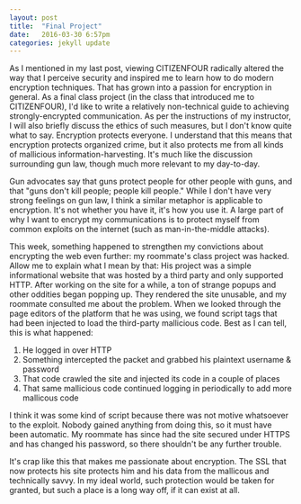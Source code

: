 ```yaml
---
layout: post
title:  "Final Project"
date:   2016-03-30 6:57pm
categories: jekyll update
---
```


As I mentioned in my last post, viewing CITIZENFOUR
radically altered the way that I perceive security
and inspired me to learn how to do modern encryption
techniques. That has grown into a passion for
encryption in general. As a final class project
(in the class that introduced me to CITIZENFOUR), I'd
like to write a relatively non-technical guide to
achieving strongly-encrypted communication. As per
the instructions of my instructor, I will also
briefly discuss the ethics of such measures, but I
don't know quite what to say. Encryption protects everyone.
I understand that this means that encryption protects
organized crime, but it also protects me from all kinds of
mallicious information-harvesting. It's much like the discussion
surrounding gun law, though much more relevant to my
day-to-day.

Gun advocates say that guns protect people for other people
with guns, and that "guns don't kill people; people kill people."
While I don't have very strong feelings on gun law, I think
a similar metaphor is applicable to encryption. It's not whether
you have it, it's how you use it. A large part of why I want to
encrypt my communications is to protect myself from common
exploits on the internet (such as man-in-the-middle attacks).

This week, something happened to strengthen my convictions about
encrypting the web even further: my roommate's class project
was hacked. Allow me to explain what I mean by that: His project was
a simple informational website that was hosted by a third party and
only supported HTTP. After working on the site for a while, a ton of
strange popups and other oddities began popping up. They rendered the
site unusable, and my roommate consulted me about the problem. When
we looked through the page editors of the platform that he was using,
we found script tags that had been injected to load the third-party
mallicious code. Best as I can tell, this is what happened:

1. He logged in over HTTP
2. Something intercepted the packet and grabbed his plaintext username & password
3. That code crawled the site and injected its code in a couple of places
4. That same mallicious code continued logging in periodically to add more mallicous code

I think it was some kind of script because there was not motive whatsoever to the exploit.
Nobody gained anything from doing this, so it must have been automatic. My roommate has
since had the site secured under HTTPS and has changed his password, so
there shouldn't be any further trouble.

It's crap like this that makes me passionate about encryption. The SSL
that now protects his site protects him and his data from the 
mallicous and technically savvy. In my ideal world, such protection would be taken
for granted, but such a place is a long way off, if it can exist at all.
